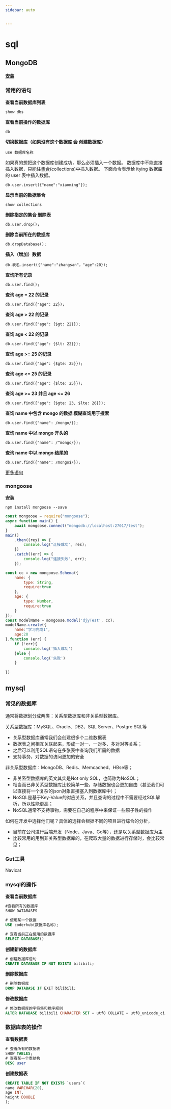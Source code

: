 ```yaml
---
sidebar: auto


---
```

# sql

## MongoDB

**[安装](https://yangyongli.blog.csdn.net/article/details/113917773?spm=1001.2101.3001.6650.1&utm_medium=distribute.pc_relevant.none-task-blog-2%7Edefault%7ECTRLIST%7ERate-1-113917773-blog-114709588.t5_layer_eslanding_A_4&depth_1-utm_source=distribute.pc_relevant.none-task-blog-2%7Edefault%7ECTRLIST%7ERate-1-113917773-blog-114709588.t5_layer_eslanding_A_4&utm_relevant_index=2)**

### **常用的语句**

**查看当前数据库列表**

```mysql
show dbs
```

**查看当前操作的数据库**

```mysql
db
```

**切换数据库（如果没有这个数据库 会 创建数据库）**

```
use 数据库名称
```

如果真的想把这个数据库创建成功，那么必须插入一个数据。 数据库中不能直接插入数据，只能往[集合](https://so.csdn.net/so/search?q=集合&spm=1001.2101.3001.7020)(collections)中插入数据。
下面命令表示给 itying 数据库的 user 表中插入数据。

```mysql
db.user.insert({"name":"xiaoming"});
```

**显示当前的数据集合**

```mysql
show collections
```

**删除指定的集合 删除表**

```mysql
db.user.drop();
```

**删除当前所在的数据库**

```mysql
db.dropDatabase();
```

**插入（增加）数据**

```mysql
db.表名.insert({"name":"zhangsan"，"age":20});
```

**查询所有记录**

```mysql
db.user.find();
```

**查询 age = 22 的记录**

```mysql
db.user.find({"age": 22});
```

**查询 age > 22 的记录**

```mysql
db.user.find({"age": {$gt: 22}});
```

**查询 age < 22 的记录**

```mysql
db.user.find({"age": {$lt: 22}});
```

**查询 age >= 25 的记录**

```mysql
db.user.find({"age": {$gte: 25}});
```

**查询 age <= 25 的记录**

```mysql
db.user.find({"age": {$lte: 25}});
```

**查询 age >= 23 并且 age <= 26**

```mysql
db.user.find({"age": {$gte: 23, $lte: 26}});
```

**查询 name 中包含 mongo 的数据 模糊查询用于搜索**

```mysql
db.user.find({"name": /mongo/});
```

**查询 name 中以 mongo 开头的**

```mysql
db.user.find({"name": /^mongo/});
```

**查询 name 中以 mongo 结尾的**

```mysql
db.user.find({"name": /mongo$/});
```

[更多语句](https://blog.csdn.net/ZYS10000/article/details/116425819)

### mongoose

**安装**

```
npm install mongoose --save
```

```js
const mongoose = require("mongoose");
async function main() {
    await mongoose.connect("mongodb://localhost:27017/test");
}
main()
    .then((res) => {
        console.log("连接成功", res);
    })
    .catch((err) => {
        console.log("连接失败", err);
    });

const cc = new mongoose.Schema({
    name: {
        type: String,
        require:true
    },
    age: {
        type: Number,
        require:true
    }
});
const modelName = mongoose.model('djyTest', cc);
modelName.create({
    name:"学习完成1",
    age:20
},function (err) {
    if (!err){
        console.log('插入成功')
    }else {
        console.log('失败')
    }
 
})

```

## mysql

### 常见的数据库

通常将数据划分成两类：关系型数据库和非关系型数据库。

关系型数据库：MySQL、Oracle、DB2、SQL Server、Postgre SQL等

- 关系型数据库通常我们会创建很多个二维数据表
- 数据表之间相互关联起来，形成一对一、一对多、多对对等关系；
- 之后可以利用SQL语句在多张表中查询我们所需的数据
- 支持事务，对数据的访问更加的安全

非关系型数据库：MongoDB、Redis、Memcached、HBse等；

- 非关系型数据库的英文其实是Not only SQL，也简称为NoSQL；
- 相当而已非关系型数据库比较简单一些，存储数据也会更加自由（甚至我们可以直接将一个复杂的json对象直接塞入到数据库中）；
- NoSQL是基于Key-Value的对应关系，并且查询的过程中不需要经过SQL解析，所以性能更高；
- NoSQL通常不支持事物，需要在自己的程序中来保证一些原子性的操作

如何在开发中选择他们呢？具体的选择会根据不同的项目进行综合的分析，

- 目前在公司进行后端开发（Node、Java、Go等），还是以关系型数据库为主
- 比较常用的用到非关系型数据库的，在爬取大量的数据进行存储时，会比较常见；

### Gut工具

Navicat

### mysql的操作

**查看当前数据库**

```sql
#查看所有的数据库
SHOW DATABASES

# 使用某一个数据
USE coderhub(数据库名称);

# 查看当前正在使用的数据库
SELECT DATABASE()
```

**创建新的数据库**

```sql
# 创建数据库语句
CREATE DATABASE IF NOT EXISTS bilibili;
```

**删除数据库**

```sql
# 删除数据库
DROP DATABASE IF EXIT bilibili;
```

**修改数据库**

```sql
# 修改数据库的字符集和排序规则
ALTER DATABASE bilibili CHARACTER SET = utf8 COLLATE = utf8_unicode_ci;
```

### 数据库表的操作

**查看数据表**

```sql
# 查看所有的数据表
SHOW TABLES;
# 查看某一个表结构
DESC user
```

**创建数据表**

```sql
CREATE TABLE IF NOT EXISTS `users`(
name VARCHAR(20),
age INT,
height DOUBLE
);

```

